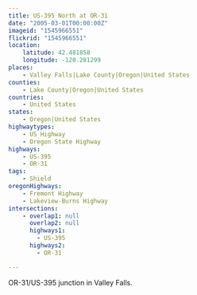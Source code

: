```yaml
---
title: US-395 North at OR-31
date: "2005-03-01T00:00:00Z"
imageid: "1545966551"
flickrid: "1545966551"
location:
    latitude: 42.481858
    longitude: -120.281299
places:
    - Valley Falls|Lake County|Oregon|United States
counties:
    - Lake County|Oregon|United States
countries:
    - United States
states:
    - Oregon|United States
highwaytypes:
    - US Highway
    - Oregon State Highway
highways:
    - US-395
    - OR-31
tags:
    - Shield
oregonHighways:
    - Fremont Highway
    - Lakeview-Burns Highway
intersections:
    - overlap1: null
      overlap2: null
      highways1:
        - US-395
      highways2:
        - OR-31

---
```

OR-31/US-395 junction in Valley Falls.
